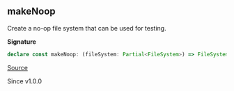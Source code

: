 ## makeNoop

Create a no-op file system that can be used for testing.

**Signature**

```ts
declare const makeNoop: (fileSystem: Partial<FileSystem>) => FileSystem
```

[Source](https://github.com/Effect-TS/effect/tree/main/packages/platform/src/FileSystem.ts#L455)

Since v1.0.0